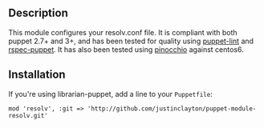 Description
-------
This module configures your resolv.conf file. It is compliant with both puppet 2.7+ and 3+, and has been tested for quality using [puppet-lint](http://github.com/puppetlabs/puppet-lint) and [rspec-puppet](http://github.com/rodjek/rspec-puppet). It has also been tested using [pinocchio](http://github.com/justinclayton/pinocchio) against centos6.

Installation
------
If you're using librarian-puppet, add a line to your `Puppetfile`:

```
mod 'resolv', :git => 'http://github.com/justinclayton/puppet-module-resolv.git'
```
